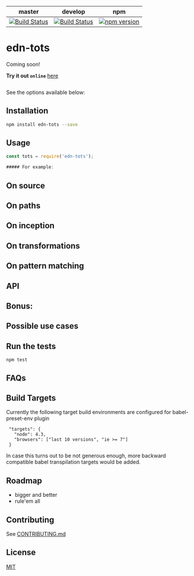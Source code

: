 master|develop|npm
---|---|---
[![Build Status](https://travis-ci.org/sdawood/edn-tots.svg?branch=master)](https://travis-ci.org/sdawood/edn-tots)|[![Build Status](https://travis-ci.org/sdawood/edn-tots.svg?branch=develop)](https://travis-ci.org/sdawood/edn-tots)|[![npm version](https://badge.fury.io/js/edn-tots.svg)](https://badge.fury.io/js/edn-tots)

# edn-tots

Coming soon!

**Try it out `online`** [here](https://npm.runkit.com/edn-tots)

```js

```

See the options available below:

## Installation

  ```sh
  npm install edn-tots --save
  ```

## Usage

  ```js
  const tots = require('edn-tots');

##### For example:

  ```


## On source
## On paths
## On inception
## On transformations
## On pattern matching

## API

## Bonus:

## Possible use cases

## Run the tests

  ```
  npm test
  ```

## FAQs

## Build Targets
Currently the following target build environments are configured for babel-preset-env plugin
```
 "targets": {
   "node": 4.3,
   "browsers": ["last 10 versions", "ie >= 7"]
 }
```
In case this turns out to be not generous enough, more backward compatible babel transpilation targets would be added.

## Roadmap

- bigger and better
- rule'em all

## Contributing
See [CONTRIBUTING.md](CONTRIBUTING.md)

## License

[MIT](LICENSE)
